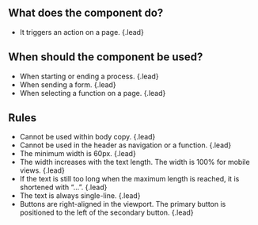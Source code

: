 ## What does the component do?
* It triggers an action on a page. {.lead}

## When should the component be used?
* When starting or ending a process. {.lead}
* When sending a form. {.lead}
* When selecting a function on a page. {.lead}

## Rules
* Cannot be used within body copy. {.lead}
* Cannot be used in the <sbb-link variant="inline" type="button" href="/en/design-system/lean/components/header/">header</sbb-link>  as navigation or a function. {.lead}
* The minimum width is 60px. {.lead}
* The width increases with the text length. The width is 100% for mobile views. {.lead}
* If the text is still too long when the maximum length is reached, it is shortened with “...”. {.lead}
* The text is always single-line. {.lead}
* Buttons are right-aligned in the viewport. The primary button is positioned to the left of the secondary button. {.lead}